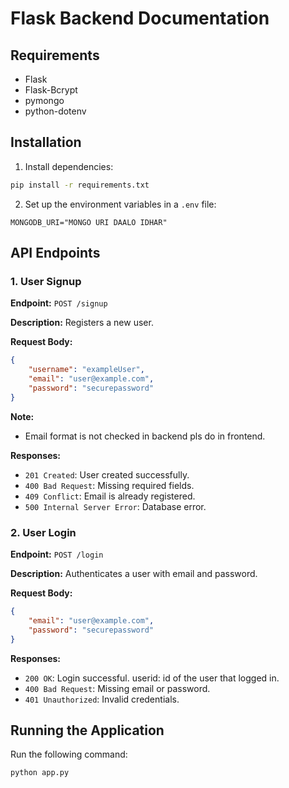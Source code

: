 # Flask Backend Documentation

## Requirements

-   Flask
-   Flask-Bcrypt
-   pymongo
-   python-dotenv

## Installation

1.  Install dependencies:

```sh
pip install -r requirements.txt
```

2. Set up the environment variables in a `.env` file:

```env
MONGODB_URI="MONGO URI DAALO IDHAR"
```

## API Endpoints

### 1. User Signup

**Endpoint:** `POST /signup`

**Description:** Registers a new user.

**Request Body:**

```json
{
    "username": "exampleUser",
    "email": "user@example.com",
    "password": "securepassword"
}
```

**Note:**

-   Email format is not checked in backend pls do in frontend.

**Responses:**

-   `201 Created`: User created successfully.
-   `400 Bad Request`: Missing required fields.
-   `409 Conflict`: Email is already registered.
-   `500 Internal Server Error`: Database error.

### 2. User Login

**Endpoint:** `POST /login`

**Description:** Authenticates a user with email and password.

**Request Body:**

```json
{
    "email": "user@example.com",
    "password": "securepassword"
}
```

**Responses:**

-   `200 OK`: Login successful. userid: id of the user that logged in.
-   `400 Bad Request`: Missing email or password.
-   `401 Unauthorized`: Invalid credentials.

## Running the Application

Run the following command:

```sh
python app.py
```